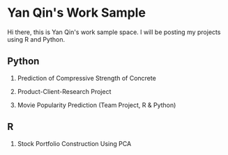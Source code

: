 # Yan Qin's Work Sample

Hi there, this is Yan Qin's work sample space. 
I will be posting my projects using R and Python. 

## Python
1. Prediction of Compressive Strength of Concrete

2. Product-Client-Research Project

3. Movie Popularity Prediction (Team Project, R & Python)

## R
1. Stock Portfolio Construction Using PCA




